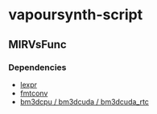 # vapoursynth-script

## MIRVsFunc

### Dependencies

- [lexpr](https://github.com/AkarinVS/vapoursynth-plugin)
- [fmtconv](https://github.com/EleonoreMizo/fmtconv)
- [bm3dcpu / bm3dcuda / bm3dcuda_rtc](https://github.com/WolframRhodium/VapourSynth-BM3DCUDA)
